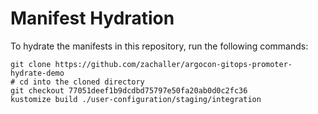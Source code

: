 # Manifest Hydration

To hydrate the manifests in this repository, run the following commands:

```shell
git clone https://github.com/zachaller/argocon-gitops-promoter-hydrate-demo
# cd into the cloned directory
git checkout 77051deef1b9dcdbd75797e50fa20ab0d0c2fc36
kustomize build ./user-configuration/staging/integration
```
